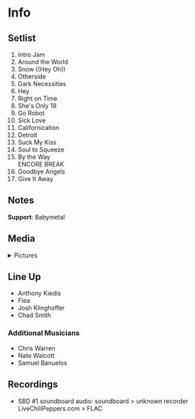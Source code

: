 # Info

## Setlist

1. Intro Jam
2. Around the World
3. Snow ((Hey Oh))
4. Otherside
5. Dark Necessities
6. Hey
7. Right on Time
8. She's Only 18
9. Go Robot
10. Sick Love
11. Californication
12. Detroit
13. Suck My Kiss
14. Soul to Squeeze
15. By the Way
<br> ENCORE BREAK
16. Goodbye Angels
17. Give It Away

## Notes

**Support**: Babymetal

## Media 

<details>
  <summary>Pictures</summary>
  <!--<img alt="Setlist" title="Setlist" src="_.jpg" height="200" />
  <img alt="Clipping" title="Clipping" src="_.jpg" height="200" />
  <img alt="Flyer" title="Flyer" src="_.jpg" height="200" />-->
</details>

## Line Up

* Anthony Kiedis
* Flea
* Josh Klinghoffer
* Chad Smith

### Additional Musicians

* Chris Warren  
* Nate Walcott  
* Samuel Banuelos

## Recordings

* SBD #1 soundboard audio: soundboard > unknown recorder LiveChiliPeppers.com > FLAC
